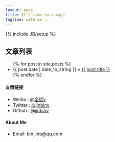 ```yaml
---
layout: page
title: It's time to escape
tagline: with me ...
---
```

{% include JB/setup %}

## 文章列表

<ul class="posts">
  {% for post in site.posts %}
    <li><span>{{ post.date | date_to_string }}</span> &raquo; <a href="{{ BASE_PATH }}{{ post.url }}">{{ post.title }}</a></li>
  {% endfor %}
</ul>

#### 友情链接

<ul class="posts">
	<li>Weibo : <a href="http://weibo.com/jinbinforever" target="_BLANK">@金斌v</a></li>
	<li>Twitter : <a href="htttp://twitter.com/jinbinv" target="_BLANK">@jinbinv</a></li>
	<li>Github : <a href="http://github.com/jinbin" target="_BLANK">@jinbinv</a></li>
</ul>

#### About Me
<ul class="posts">
	<li>Email: bin.jinb@qq.com</li>
</ul>
